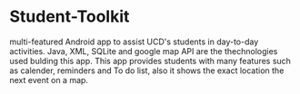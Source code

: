 # Student-Toolkit
multi-featured Android app to assist UCD's students in day-to-day activities.
Java, XML, SQLite and google map API are the thechnologies used bulding this app.
This app provides students with many features such as calender, reminders and To do list, also it shows the exact location the next event on a map.
